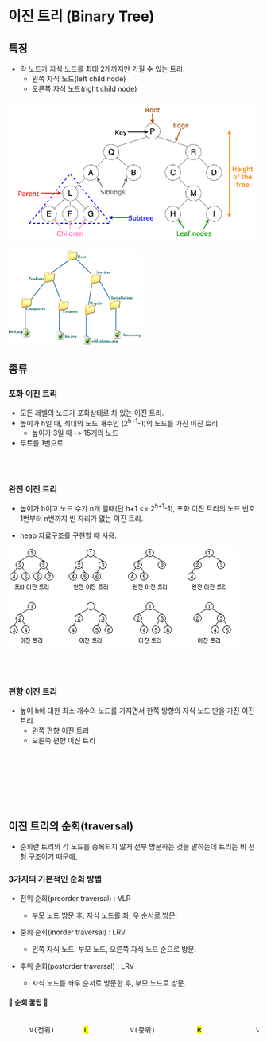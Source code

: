 # 이진 트리 (Binary Tree)




## 특징

* 각 노드가 자식 노드를 최대 2개까지만 가질 수 있는 트리.
    - 왼쪽 자식 노드(left child node)
    - 오른쪽 자식 노드(right child node)



![tree](/Image/data_structure/tree.webp)

![tree2](/Image/data_structure/tree2.png)






## 종류

### 포화 이진 트리

* 모든 레벨의 노드가 포화상태로 차 있는 이진 트리.
* 높이가 h일 때, 최대의 노드 개수인 (2<sup>h+1</sup>-1)의 노드를 가진 이진 트리.
    - 높이가 3일 때 -> 15개의 노드
* 루트를 1번으로

<br>
<br>


### 완전 이진 트리

* 높이가 h이고 노드 수가 n개 일때(단 h+1 <= 2<sup>h+1</sup>-1), 포화 이진 트리의 노드 번호 1번부터 n번까지 빈 자리가 없는 이진 트리.

* heap 자료구조를 구현할 때 사용.


![tree2](/Image/data_structure/tree3.png)


<br>
<br>


### 편향 이진 트리

* 높이 h에 대한 최소 개수의 노드를 가지면서 한쪽 방향의 자식 노드 만을 가진 이진트리.
    - 왼쪽 편향 이진 트리
    - 오른쪽 편향 이진 트리




<br>
<br>
<br>
<br>
<br>
<br>


## 이진 트리의 순회(traversal)

* 순회란 트리의 각 노드를 중복되지 않게 전부 방문하는 것을 말하는데 트리는 비 선형 구조이기 때문에, 



### 3가지의 기본적인 순회 방법

* 전위 순회(preorder traversal) : VLR
    - 부모 노드 방문 후, 자식 노드를 좌, 우 순서로 방문.

* 중위 순회(inorder traversal) : LRV
    - 왼쪽 자식 노드, 부모 노드, 오른쪽 자식 노드 순으로 방문.

* 후위 순회(postorder traversal) : LRV
    - 자식 노드를 좌우 순서로 방문한 후, 부모 노드로 방문.


#### 🚀 순회 꿀팁 🚀


<pre>           
     V(전위)       <mark>L</mark>          V(중위)          <mark>R</mark>             V(후위)                           
</pre>

















































